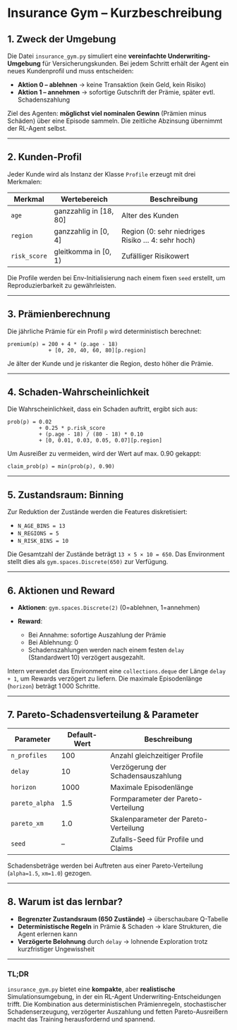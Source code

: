 # Insurance Gym – Kurzbeschreibung

## 1. Zweck der Umgebung

Die Datei `insurance_gym.py` simuliert eine **vereinfachte Underwriting-Umgebung** für Versicherungskunden. Bei jedem Schritt erhält der Agent ein neues Kundenprofil und muss entscheiden:

* **Aktion 0 – ablehnen** → keine Transaktion (kein Geld, kein Risiko)
* **Aktion 1 – annehmen** → sofortige Gutschrift der Prämie, später evtl. Schadenszahlung

Ziel des Agenten: **möglichst viel nominalen Gewinn** (Prämien minus Schäden) über eine Episode sammeln. Die zeitliche Abzinsung übernimmt der RL-Agent selbst.

---

## 2. Kunden-Profil

Jeder Kunde wird als Instanz der Klasse `Profile` erzeugt mit drei Merkmalen:

| Merkmal      | Wertebereich            | Beschreibung                                     |
| ------------ | ----------------------- | ------------------------------------------------ |
| `age`        | ganzzahlig in \[18, 80] | Alter des Kunden                                 |
| `region`     | ganzzahlig in \[0, 4]   | Region (0: sehr niedriges Risiko … 4: sehr hoch) |
| `risk_score` | gleitkomma in \[0, 1)   | Zufälliger Risikowert                            |

Die Profile werden bei Env-Initialisierung nach einem fixen `seed` erstellt, um Reproduzierbarkeit zu gewährleisten.

---

## 3. Prämienberechnung

Die jährliche Prämie für ein Profil `p` wird deterministisch berechnet:

```
premium(p) = 200 + 4 * (p.age - 18)
             + [0, 20, 40, 60, 80][p.region]
```

Je älter der Kunde und je riskanter die Region, desto höher die Prämie.

---

## 4. Schaden-Wahrscheinlichkeit

Die Wahrscheinlichkeit, dass ein Schaden auftritt, ergibt sich aus:

```
prob(p) = 0.02
          + 0.25 * p.risk_score
          + (p.age - 18) / (80 - 18) * 0.10
          + [0, 0.01, 0.03, 0.05, 0.07][p.region]
```

Um Ausreißer zu vermeiden, wird der Wert auf max. 0.90 gekappt:

```
claim_prob(p) = min(prob(p), 0.90)
```

---

## 5. Zustandsraum: Binning

Zur Reduktion der Zustände werden die Features diskretisiert:

* `N_AGE_BINS = 13`
* `N_REGIONS = 5`
* `N_RISK_BINS = 10`

Die Gesamtzahl der Zustände beträgt `13 × 5 × 10 = 650`. Das Environment stellt dies als `gym.spaces.Discrete(650)` zur Verfügung.

---

## 6. Aktionen und Reward

* **Aktionen**: `gym.spaces.Discrete(2)` (0=ablehnen, 1=annehmen)
* **Reward**:

  * Bei Annahme: sofortige Auszahlung der Prämie
  * Bei Ablehnung: 0
  * Schadenszahlungen werden nach einem festen `delay` (Standardwert 10) verzögert ausgezahlt.

Intern verwendet das Environment eine `collections.deque` der Länge `delay + 1`, um Rewards verzögert zu liefern. Die maximale Episodenlänge (`horizon`) beträgt 1 000 Schritte.

---

## 7. Pareto-Schadensverteilung & Parameter

| Parameter      | Default-Wert | Beschreibung                          |
| -------------- | ------------ | ------------------------------------- |
| `n_profiles`   | 100          | Anzahl gleichzeitiger Profile         |
| `delay`        | 10           | Verzögerung der Schadensauszahlung    |
| `horizon`      | 1000         | Maximale Episodenlänge                |
| `pareto_alpha` | 1.5          | Formparameter der Pareto-Verteilung   |
| `pareto_xm`    | 1.0          | Skalenparameter der Pareto-Verteilung |
| `seed`         | –            | Zufalls-Seed für Profile und Claims   |

Schadensbeträge werden bei Auftreten aus einer Pareto-Verteilung (`alpha=1.5`, `xm=1.0`) gezogen.

---

## 8. Warum ist das lernbar?

* **Begrenzter Zustandsraum (650 Zustände)** → überschaubare Q-Tabelle
* **Deterministische Regeln** in Prämie & Schaden → klare Strukturen, die Agent erlernen kann
* **Verzögerte Belohnung** durch `delay` → lohnende Exploration trotz kurzfristiger Ungewissheit

---

### TL;DR

`insurance_gym.py` bietet eine **kompakte**, aber **realistische** Simulationsumgebung, in der ein RL-Agent Underwriting-Entscheidungen trifft. Die Kombination aus deterministischen Prämienregeln, stochastischer Schadenserzeugung, verzögerter Auszahlung und fetten Pareto-Ausreißern macht das Training herausfordernd und spannend.
